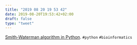 ```yaml
---
title: "2019 08 20 19 53 42"
date: 2019-08-20T19:53:42+02:00
draft: false
type: "tweet"
---
```

[Smith-Waterman algorithm in Python](https://tiefenauer.github.io/blog/smith-waterman/). `#python` `#bioinformatics`
